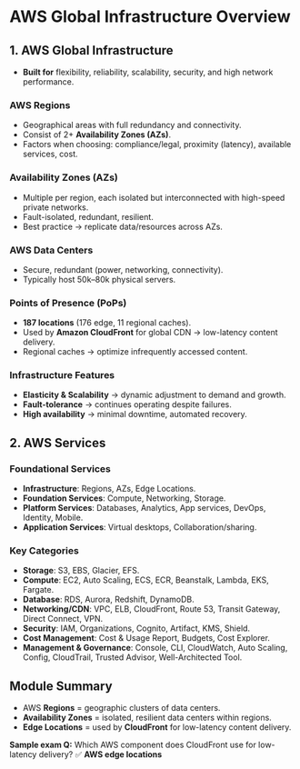 # AWS Global Infrastructure Overview

## 1. AWS Global Infrastructure

* **Built for** flexibility, reliability, scalability, security, and high network performance.

### AWS Regions

* Geographical areas with full redundancy and connectivity.
* Consist of 2+ **Availability Zones (AZs)**.
* Factors when choosing: compliance/legal, proximity (latency), available services, cost.

### Availability Zones (AZs)

* Multiple per region, each isolated but interconnected with high-speed private networks.
* Fault-isolated, redundant, resilient.
* Best practice → replicate data/resources across AZs.

### AWS Data Centers

* Secure, redundant (power, networking, connectivity).
* Typically host 50k–80k physical servers.

### Points of Presence (PoPs)

* **187 locations** (176 edge, 11 regional caches).
* Used by **Amazon CloudFront** for global CDN → low-latency content delivery.
* Regional caches → optimize infrequently accessed content.

### Infrastructure Features

* **Elasticity & Scalability** → dynamic adjustment to demand and growth.
* **Fault-tolerance** → continues operating despite failures.
* **High availability** → minimal downtime, automated recovery.

## 2. AWS Services

### Foundational Services

* **Infrastructure**: Regions, AZs, Edge Locations.
* **Foundation Services**: Compute, Networking, Storage.
* **Platform Services**: Databases, Analytics, App services, DevOps, Identity, Mobile.
* **Application Services**: Virtual desktops, Collaboration/sharing.

### Key Categories

* **Storage**: S3, EBS, Glacier, EFS.
* **Compute**: EC2, Auto Scaling, ECS, ECR, Beanstalk, Lambda, EKS, Fargate.
* **Database**: RDS, Aurora, Redshift, DynamoDB.
* **Networking/CDN**: VPC, ELB, CloudFront, Route 53, Transit Gateway, Direct Connect, VPN.
* **Security**: IAM, Organizations, Cognito, Artifact, KMS, Shield.
* **Cost Management**: Cost & Usage Report, Budgets, Cost Explorer.
* **Management & Governance**: Console, CLI, CloudWatch, Auto Scaling, Config, CloudTrail, Trusted Advisor, Well-Architected Tool.

## Module Summary

* AWS **Regions** = geographic clusters of data centers.
* **Availability Zones** = isolated, resilient data centers within regions.
* **Edge Locations** = used by **CloudFront** for low-latency content delivery.

**Sample exam Q:**
Which AWS component does CloudFront use for low-latency delivery?
✅ **AWS edge locations**
